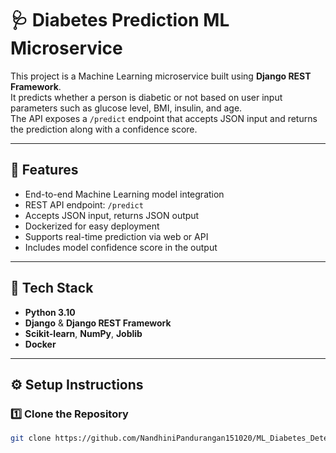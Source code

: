 # 🩺 Diabetes Prediction ML Microservice

This project is a Machine Learning microservice built using **Django REST Framework**.  
It predicts whether a person is diabetic or not based on user input parameters such as glucose level, BMI, insulin, and age.  
The API exposes a `/predict` endpoint that accepts JSON input and returns the prediction along with a confidence score.

---

## 🚀 Features
- End-to-end Machine Learning model integration
- REST API endpoint: `/predict`
- Accepts JSON input, returns JSON output
- Dockerized for easy deployment
- Supports real-time prediction via web or API
- Includes model confidence score in the output

---

## 🧠 Tech Stack
- **Python 3.10**
- **Django** & **Django REST Framework**
- **Scikit-learn**, **NumPy**, **Joblib**
- **Docker**

---

## ⚙️ Setup Instructions

### 1️⃣ Clone the Repository
```bash
git clone https://github.com/NandhiniPandurangan151020/ML_Diabetes_Detection

